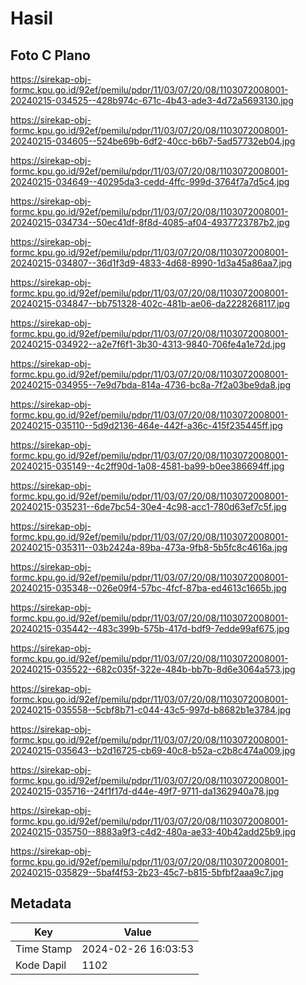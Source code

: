 # Hasil

## Foto C Plano

https://sirekap-obj-formc.kpu.go.id/92ef/pemilu/pdpr/11/03/07/20/08/1103072008001-20240215-034525--428b974c-671c-4b43-ade3-4d72a5693130.jpg

https://sirekap-obj-formc.kpu.go.id/92ef/pemilu/pdpr/11/03/07/20/08/1103072008001-20240215-034605--524be69b-6df2-40cc-b6b7-5ad57732eb04.jpg

https://sirekap-obj-formc.kpu.go.id/92ef/pemilu/pdpr/11/03/07/20/08/1103072008001-20240215-034649--40295da3-cedd-4ffc-999d-3764f7a7d5c4.jpg

https://sirekap-obj-formc.kpu.go.id/92ef/pemilu/pdpr/11/03/07/20/08/1103072008001-20240215-034734--50ec41df-8f8d-4085-af04-4937723787b2.jpg

https://sirekap-obj-formc.kpu.go.id/92ef/pemilu/pdpr/11/03/07/20/08/1103072008001-20240215-034807--36d1f3d9-4833-4d68-8990-1d3a45a86aa7.jpg

https://sirekap-obj-formc.kpu.go.id/92ef/pemilu/pdpr/11/03/07/20/08/1103072008001-20240215-034847--bb751328-402c-481b-ae06-da2228268117.jpg

https://sirekap-obj-formc.kpu.go.id/92ef/pemilu/pdpr/11/03/07/20/08/1103072008001-20240215-034922--a2e7f6f1-3b30-4313-9840-706fe4a1e72d.jpg

https://sirekap-obj-formc.kpu.go.id/92ef/pemilu/pdpr/11/03/07/20/08/1103072008001-20240215-034955--7e9d7bda-814a-4736-bc8a-7f2a03be9da8.jpg

https://sirekap-obj-formc.kpu.go.id/92ef/pemilu/pdpr/11/03/07/20/08/1103072008001-20240215-035110--5d9d2136-464e-442f-a36c-415f235445ff.jpg

https://sirekap-obj-formc.kpu.go.id/92ef/pemilu/pdpr/11/03/07/20/08/1103072008001-20240215-035149--4c2ff90d-1a08-4581-ba99-b0ee386694ff.jpg

https://sirekap-obj-formc.kpu.go.id/92ef/pemilu/pdpr/11/03/07/20/08/1103072008001-20240215-035231--6de7bc54-30e4-4c98-acc1-780d63ef7c5f.jpg

https://sirekap-obj-formc.kpu.go.id/92ef/pemilu/pdpr/11/03/07/20/08/1103072008001-20240215-035311--03b2424a-89ba-473a-9fb8-5b5fc8c4616a.jpg

https://sirekap-obj-formc.kpu.go.id/92ef/pemilu/pdpr/11/03/07/20/08/1103072008001-20240215-035348--026e09f4-57bc-4fcf-87ba-ed4613c1665b.jpg

https://sirekap-obj-formc.kpu.go.id/92ef/pemilu/pdpr/11/03/07/20/08/1103072008001-20240215-035442--483c399b-575b-417d-bdf9-7edde99af675.jpg

https://sirekap-obj-formc.kpu.go.id/92ef/pemilu/pdpr/11/03/07/20/08/1103072008001-20240215-035522--682c035f-322e-484b-bb7b-8d6e3064a573.jpg

https://sirekap-obj-formc.kpu.go.id/92ef/pemilu/pdpr/11/03/07/20/08/1103072008001-20240215-035558--5cbf8b71-c044-43c5-997d-b8682b1e3784.jpg

https://sirekap-obj-formc.kpu.go.id/92ef/pemilu/pdpr/11/03/07/20/08/1103072008001-20240215-035643--b2d16725-cb69-40c8-b52a-c2b8c474a009.jpg

https://sirekap-obj-formc.kpu.go.id/92ef/pemilu/pdpr/11/03/07/20/08/1103072008001-20240215-035716--24f1f17d-d44e-49f7-9711-da1362940a78.jpg

https://sirekap-obj-formc.kpu.go.id/92ef/pemilu/pdpr/11/03/07/20/08/1103072008001-20240215-035750--8883a9f3-c4d2-480a-ae33-40b42add25b9.jpg

https://sirekap-obj-formc.kpu.go.id/92ef/pemilu/pdpr/11/03/07/20/08/1103072008001-20240215-035829--5baf4f53-2b23-45c7-b815-5bfbf2aaa9c7.jpg


## Metadata

| Key        | Value               |
| ---------- | ------------------- |
| Time Stamp | 2024-02-26 16:03:53 |
| Kode Dapil | 1102                |



